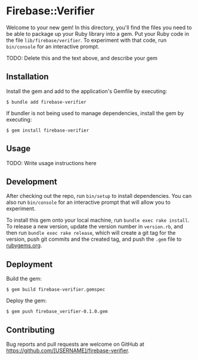 # Firebase::Verifier

Welcome to your new gem! In this directory, you'll find the files you need to be able to package up your Ruby library into a gem. Put your Ruby code in the file `lib/firebase/verifier`. To experiment with that code, run `bin/console` for an interactive prompt.

TODO: Delete this and the text above, and describe your gem

## Installation

Install the gem and add to the application's Gemfile by executing:

    $ bundle add firebase-verifier

If bundler is not being used to manage dependencies, install the gem by executing:

    $ gem install firebase-verifier

## Usage

TODO: Write usage instructions here

## Development

After checking out the repo, run `bin/setup` to install dependencies. You can also run `bin/console` for an interactive prompt that will allow you to experiment.

To install this gem onto your local machine, run `bundle exec rake install`. To release a new version, update the version number in `version.rb`, and then run `bundle exec rake release`, which will create a git tag for the version, push git commits and the created tag, and push the `.gem` file to [rubygems.org](https://rubygems.org).

## Deployment

Build the gem:

    $ gem build firebase-verifier.gemspec

Deploy the gem:

    $ gem push firebase_verifier-0.1.0.gem

## Contributing

Bug reports and pull requests are welcome on GitHub at https://github.com/[USERNAME]/firebase-verifier.
